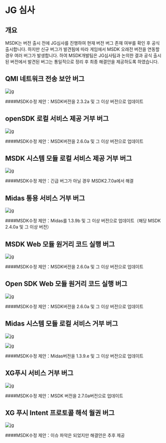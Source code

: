 ﻿JG 심사
==============

## 개요

MSDK는 버전 출시 전에 JG심사를 진행하여 현재 버전 버그 존재 여부를 확인 후 공식 출시합니다. 하지만 신규  버그가 발견됨에 따라 게임에서 MSDK 오래전 버전을 연동할 경우 여러 버그가 발생합니다. 하여  MSDK개발팀은 JG심사팀과 논의한 결과 공식 출시된 버전에서 발견된 버그는 통일적으로 정리 후 최종 해결안을 제공하도록 하였습니다.

## QMI 네트워크 전송 보안 버그

![jg](./jgp1.png)

####MSDK수정 제안：MSDK버전을 2.3.2a 및 그 이상 버전으로 업데이트

## openSDK 로컬 서비스 제공 거부 버그

![jg](./jgp2.png)

####MSDK수정 제안：MSDK버전을 2.6.0a 및 그 이상 버전으로 업데이트

## MSDK 시스템 모듈 로컬 서비스 제공 거부 버그

![jg](./jgp3.png)

####MSDK수정 제안：긴급 버그가 아닐 경우 MSDK2.7.0a에서 해결

## Midas 통용 서비스 거부 버그

![jg](./jgp4.png)

####MSDK수정 제안：Midas를 1.3.9b 및 그 이상 버전으로 업데이트（해당 MSDK 2.4.0a 및 그 이상 버전）

## MSDK Web 모듈 원거리 코드 실행 버그

![jg](./jg_msdk_webview.png)

####MSDK수정 제안：MSDK버전을 2.6.0a 및 그 이상 버전으로 업데이트


## Open SDK Web 모듈 원거리 코드 실행 버그

![jg](./jg_opensdk_web.png)

####MSDK수정 제안：MSDK버전을 2.6.0a 및 그 이상 버전으로 업데이트

## Midas 시스템 모듈 로컬 서비스 거부 버그 

![jg](./jg_midas_locaoservice_1.png)

![jg](./jg_midas_locaoservice_2.png)

####MSDK수정 제안：Midas버전을 1.3.9.e 및 그 이상 버전으로 업데이트 

## XG푸시 서비스 거부 버그

![jg](./jg_tpush_localservices.png)

####MSDK수정 제안：MSDK 버전을 2.7.0a버전으로 업데이트

## XG 푸시 Intent 프로토콜 해석 월권 버그

![jg](./jg_tpush_intent.png)

####MSDK수정 제안：이슈 파악은 되었지만 해결안은 추후 제공

